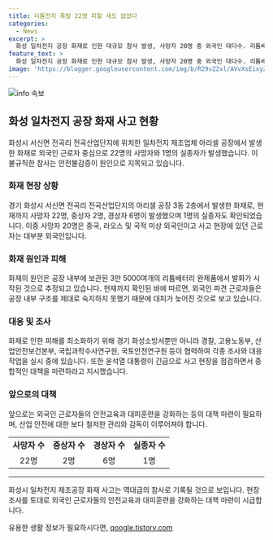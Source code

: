 ```yaml
---
title: 리튬전지 폭발 22명 피할 새도 없었다
categories:
  - News
excerpt: >
  화성 일차전지 공장 화재로 인한 대규모 참사 발생, 사망자 20명 중 외국인 대다수. 리튬배터리 폭발 가능성. 외국인 파견 근로자들은 대피를 몰라 대규모 인명 피해 발생. 안전불감증으로 이어진 역대 최악 화학공장 사고. 윤대통령, 사고 현장 긴급 점검하며 종합적인 대책 마련 지시. 외국인 근로자들의 내부 구조 이해 부족으로 피해 키워졌다는 설명. 관련 부처들이 사고 현황과 원인 조사 중. 
feature_text: >
  화성 일차전지 공장 화재로 인한 대규모 참사 발생, 사망자 20명 중 외국인 대다수. 리튬배터리 폭발 가능성. 외국인 파견 근로자들은 대피를 몰라 대규모 인명 피해 발생. 안전불감증으로 이어진 역대 최악 화학공장 사고. 윤대통령, 사고 현장 긴급 점검하며 종합적인 대책 마련 지시. 외국인 근로자들의 내부 구조 이해 부족으로 피해 키워졌다는 설명. 관련 부처들이 사고 현황과 원인 조사 중. 
image: 'https://blogger.googleusercontent.com/img/b/R29vZ2xl/AVvXsEixyZcFfHzMRdzZMjFBmAUKJYCLCGyLL1o632UiGVXcaFdKo_bkvkuCioo0uUKlGfBVcT3P84aROyZIXSBEx3Aw5nCQ3pTgDom1WDC4m8eifvWiAmWEEVb4x6G_l8C0QH225ldMjyaFvpxGEBGNO37VmDTDMHGhJPq73UglMfDca1-0aw/s1600/blogspot.png'
---
```


<p><img src="https://blogger.googleusercontent.com/img/b/R29vZ2xl/AVvXsEixyZcFfHzMRdzZMjFBmAUKJYCLCGyLL1o632UiGVXcaFdKo_bkvkuCioo0uUKlGfBVcT3P84aROyZIXSBEx3Aw5nCQ3pTgDom1WDC4m8eifvWiAmWEEVb4x6G_l8C0QH225ldMjyaFvpxGEBGNO37VmDTDMHGhJPq73UglMfDca1-0aw/s1600/blogspot.png" alt="info 속보" /></p>

<h2 data-ke-size="size26">화성 일차전지 공장 화재 사고 현황</h2>

<p data-ke-size="size16">화성시 서신면 전곡리 전곡산업단지에 위치한 일차전지 제조업체 아리셀 공장에서 발생한 화재로 외국인 근로자 중심으로 22명의 사망자와 1명의 실종자가 발생했습니다. 이 불규칙한 참사는 안전불감증이 원인으로 지목되고 있습니다.</p>

<h3>화재 현장 상황</h3>

<p data-ke-size="size16">경기 화성시 서신면 전곡리 전곡산업단지의 아리셀 공장 3동 2층에서 발생한 화재로, 현재까지 사망자 22명, 중상자 2명, 경상자 6명이 발생했으며 1명의 실종자도 확인되었습니다. 이중 사망자 20명은 중국, 라오스 및 국적 미상 외국인이고 사고 현장에 있던 근로자는 대부분 외국인입니다.</p>

<h3>화재 원인과 피해</h3>

<p data-ke-size="size16">화재의 원인은 공장 내부에 보관된 3만 5000여개의 리튬배터리 완제품에서 발화가 시작된 것으로 추정되고 있습니다. 현재까지 확인된 바에 따르면, 외국인 파견 근로자들은 공장 내부 구조를 제대로 숙지하지 못했기 때문에 대피가 늦어진 것으로 보고 있습니다.</p>

<h3>대응 및 조사</h3>

<p data-ke-size="size16">화재로 인한 피해를 최소화하기 위해 경기 화성소방서뿐만 아니라 경찰, 고용노동부, 산업안전보건본부, 국립과학수사연구원, 국토안전연구원 등이 협력하여 각종 조사와 대응작업을 실시 중에 있습니다. 또한 윤석열 대통령이 긴급으로 사고 현장을 점검하면서 종합적인 대책을 마련하라고 지시했습니다.</p>

<h3>앞으로의 대책</h3>

<p data-ke-size="size16">앞으로는 외국인 근로자들의 안전교육과 대피훈련을 강화하는 등의 대책 마련이 필요하며, 산업 안전에 대한 보다 철저한 관리와 감독이 이루어져야 합니다.</p>

<table>
    <tbody>
        <tr>
            <td style="text-align: center; height: 17px;"><b>사망자 수</b></td>
            <td style="text-align: center; height: 17px;"><b>중상자 수</b></td>
            <td style="text-align: center; height: 17px;"><b>경상자 수</b></td>
            <td style="text-align: center; height: 17px;"><b>실종자 수</b></td>
        </tr>
        <tr>
            <td style="text-align: center; height: 17px;">22명</td>
            <td style="text-align: center; height: 17px;">2명</td>
            <td style="text-align: center; height: 17px;">6명</td>
            <td style="text-align: center; height: 17px;">1명</td>
        </tr>
    </tbody>
</table>

<hr>

<p data-ke-size="size16">화성시 일차전지 제조공장 화재 사고는 역대급의 참사로 기록될 것으로 보입니다. 현장 조사를 토대로 외국인 근로자들의 안전교육과 대피훈련을 강화하는 대책 마련이 시급합니다.</p>
유용한 생활 정보가 필요하시다면, <a href="https://qoogle.tistory.com" rel="dofollow">qoogle.tistory.com</a>


